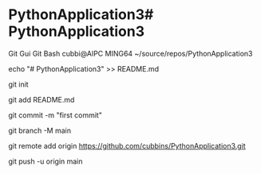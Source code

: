 # PythonApplication3# PythonApplication3

Git Gui
Git Bash
cubbi@AIPC MING64 ~/source/repos/PythonApplication3

echo "# PythonApplication3" >> README.md

git init

git add README.md

git commit -m "first commit"

git branch -M main

git remote add origin https://github.com/cubbins/PythonApplication3.git

git push -u origin main

